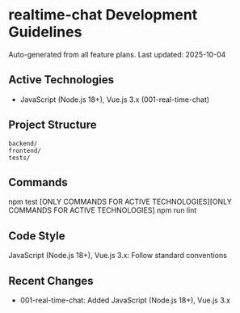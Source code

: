 # realtime-chat Development Guidelines

Auto-generated from all feature plans. Last updated: 2025-10-04

## Active Technologies
- JavaScript (Node.js 18+), Vue.js 3.x (001-real-time-chat)

## Project Structure
```
backend/
frontend/
tests/
```

## Commands
npm test [ONLY COMMANDS FOR ACTIVE TECHNOLOGIES][ONLY COMMANDS FOR ACTIVE TECHNOLOGIES] npm run lint

## Code Style
JavaScript (Node.js 18+), Vue.js 3.x: Follow standard conventions

## Recent Changes
- 001-real-time-chat: Added JavaScript (Node.js 18+), Vue.js 3.x

<!-- MANUAL ADDITIONS START -->
<!-- MANUAL ADDITIONS END -->